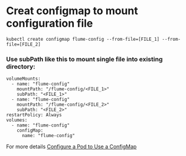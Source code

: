 # Creat configmap to mount configuration file

```
kubectl create configmap flume-config --from-file=[FILE_1] --from-file=[FILE_2]
```

### Use subPath like this to mount single file into existing directory:
```
volumeMounts:
  - name: "flume-config"
    mountPath: "/flume-config/<FILE_1>"
    subPath: "<FILE_1>"
  - name: "flume-config"
    mountPath: "/flume-config/<FILE_2>"
    subPath: "<FILE_2>"
restartPolicy: Always
volumes:
  - name: "flume-config"
    configMap:
      name: "flume-config"
```

For more details [Configure a Pod to Use a ConfigMap](https://kubernetes.io/docs/tasks/configure-pod-container/configure-pod-configmap/)
